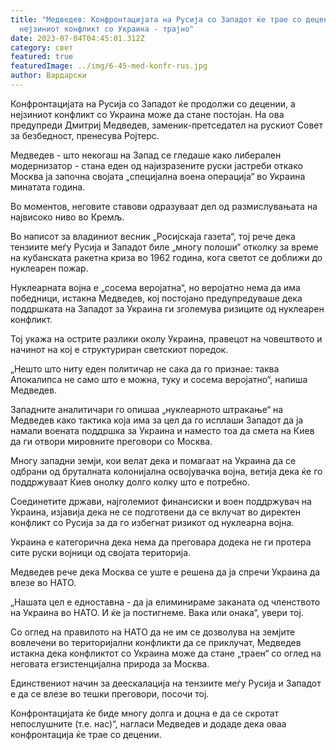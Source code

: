 ```yaml
---
title: "Медведев: Конфронтацијата на Русија со Западот ќе трае со децении,
  нејзиниот конфликт со Украина - трајно"
date: 2023-07-04T04:45:01.312Z
category: свет
featured: true
featuredImage: ../img/6-45-med-konfr-rus.jpg
author: Вардарски
---
```

Конфронтацијата на Русија со Западот ќе продолжи со децении, а нејзиниот конфликт со Украина може да стане постојан. На ова предупреди Дмитриј Медведев, заменик-претседател на рускиот Совет за безбедност, пренесува Ројтерс.

Медведев - што некогаш на Запад се гледаше како либерален модернизатор - стана еден од најизразените руски јастреби откако Москва ја започна својата „специјална воена операција“ во Украина минатата година.

Во моментов, неговите ставови одразуваат дел од размислувањата на највисоко ниво во Кремљ.

Во написот за владиниот весник „Росијскаја газета“, тој рече дека тензиите меѓу Русија и Западот биле „многу полоши“ отколку за време на кубанската ракетна криза во 1962 година, кога светот се доближи до нуклеарен пожар.

Нуклеарната војна е „сосема веројатна“, но веројатно нема да има победници, истакна Медведев, кој постојано предупредуваше дека поддршката на Западот за Украина ги зголемува ризиците од нуклеарен конфликт.

Тој укажа на острите разлики околу Украина, правецот на човештвото и начинот на кој е структуриран светскиот поредок.

„Нешто што ниту еден политичар не сака да го признае: таква Апокалипса не само што е можна, туку и сосема веројатно“, напиша Медведев.

Западните аналитичари го опишаа „нуклеарното штракање“ на Медведев како тактика која има за цел да го исплаши Западот да ја намали воената поддршка за Украина и наместо тоа да смета на Киев да ги отвори мировните преговори со Москва.

Многу западни земји, кои велат дека и помагаат на Украина да се одбрани од бруталната колонијална освојувачка војна, ветија дека ќе го поддржуваат Киев онолку долго колку што е потребно.

Соединетите држави, најголемиот финансиски и воен поддржувач на Украина, изјавија дека не се подготвени да се вклучат во директен конфликт со Русија за да го избегнат ризикот од нуклеарна војна.

Украина е категорична дека нема да преговара додека не ги протера сите руски војници од својата територија.

Медведев рече дека Москва се уште е решена да ја спречи Украина да влезе во НАТО.

„Нашата цел е едноставна - да ја елиминираме заканата од членството на Украина во НАТО. И ќе ја постигнеме. Вака или онака“, увери тој.

Со оглед на правилото на НАТО да не им се дозволува на земјите вовлечени во територијални конфликти да се приклучат, Медведев истакна дека конфликтот со Украина може да стане „траен“ со оглед на неговата егзистенцијална природа за Москва.

Единствениот начин за деескалација на тензиите меѓу Русија и Западот е да се влезе во тешки преговори, посочи тој.

Конфронтацијата ќе биде многу долга и доцна е да се скротат непослушните (т.е. нас)“, нагласи Медведев и додаде дека оваа конфронтација ќе трае со децении.